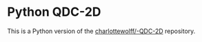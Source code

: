 # Python QDC-2D

This is a Python version of the [charlottewolff/-QDC-2D](https://github.com/charlottewolff/-QDC-2D) repository.
